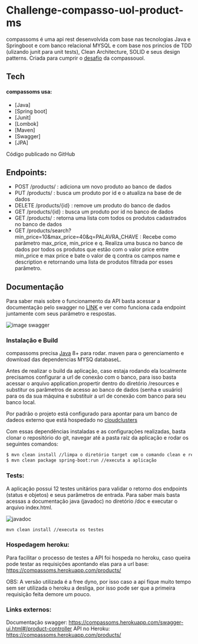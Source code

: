 # Challenge-compasso-uol-product-ms

compassoms é uma api rest desenvolvida com base nas tecnologias Java e Springboot e com banco relacional MYSQL e com base nos princios de TDD (ulizando junit para unit tests), Clean Architecture, SOLID e seus design patterns. Criada para cumprir o [desafio](https://bitbucket.org/RecrutamentoDesafios/desafio-java-springboot/src/master/) da compassouol.

## Tech
#### compassoms usa:

* [Java]
* [Spring boot]
* [Junit]
* [Lombok]
* [Maven]
* [Swagger]
* [JPA] 

Código publicado no GitHub

## Endpoints:
  - POST /products/ : adiciona um novo produto ao banco de dados
  - PUT /products/ : busca um produto por id e o atualiza na base de de dados
  - DELETE /products/{id} : remove um produto do banco de dados
  - GET /products/{id} : busca um produto por id no banco de dados
  - GET /products/ : retorna uma lista com todos os produtos cadastrados no banco de dados
  - GET /products/search?min_price=10&max_price=40&q=PALAVRA_CHAVE : Recebe como parâmetro max_price, min_price e q. Realiza uma busca no banco de dados por todos os produtos que estão com o valor price entre min_price e max price e bate o valor de q contra os campos name e description e retornando uma lista de produtos filtrada por esses parâmetro.
 
## Documentação
Para saber mais sobre o funcionamento da API basta acessar a documentação pelo swagger no [LINK](https://compassoms.herokuapp.com/swagger-ui.html#/product-controller) e ver como funciona cada endpoint juntamente com seus parâmetro e respostas.

![image swagger](https://i.imgur.com/7eRfp3W.png)

### Instalação e Build

compassoms precisa [Java](https://www.java.com/pt-BR/download/) 8+ para rodar.
maven para o gerenciamento e download das dependencias
MYSQ databaseL.

 Antes de realizar o build da aplicação, caso estaja rodando ela localmente precisamos configurar a url de conexão com o banco, para isso basta acessar o arquivo application.propertir dentro do diretório /resources e substitur os parâmetros de acesso ao banco de dados (senha e usuário) para os da sua máquina e substituir a url de conexão com banco para seu banco local.
 
 Por padrão o projeto está configurado para apontar para um banco de dadeos externo que está hospedado no [cloudclusters](https://clients.cloudclusters.io)

Com essas dependências instaladas e as configurações realizadas, basta clonar o repositório do git, navegar até a pasta raiz da aplicação e rodar os seguintes comandos:

```sh
$ mvn clean install //limpa o diretório target com o comando clean e realiza o download das dependências com install, além disso realiza todos os testes unitarios.
$ mvn clean package spring-boot:run //executa a aplicação
```

### Tests:
A aplicação possui 12 testes unitários para validar o retorno dos endpoints (status e objetos) e seus parâmetros de entrada.
Para saber mais basta acessas a documentação java (javadoc) no diretório /doc e executar o arquivo index.html.

![javadoc](https://i.imgur.com/OckqkI9.png)
```sh
mvn clean install //executa os testes
```

### Hospedagem heroku:

Para facilitar o processo de testes a API foi hospeda no heroku, caso queira pode testar as requisições apontando elas para a url base:
https://compassoms.herokuapp.com/products/

OBS: A versão utilizada é a free dyno, por isso caso a api fique muito tempo sem ser utilizada o heroku a desliga, por isso pode ser que a primeira requisição feita demore um pouco.

### Links externos:

Documentação swagger: https://compassoms.herokuapp.com/swagger-ui.html#/product-controller
API no Heroku: https://compassoms.herokuapp.com/products/


